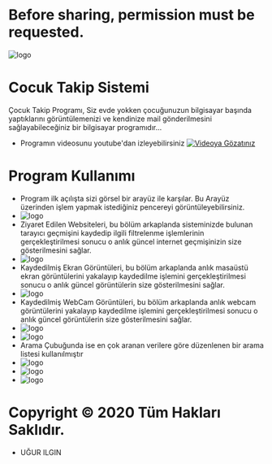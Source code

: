 # Before sharing, permission must be requested.
![logo](/img/iconum.png)
# Cocuk Takip Sistemi

Çocuk Takip Programı, Siz evde yokken çocuğunuzun bilgisayar başında yaptıklarını görüntülemenizi ve kendinize mail gönderilmesini sağlayabileceğiniz bir bilgisayar programıdır...
* Programın videosunu youtube'dan izleyebilirsiniz
[![Videoya Gözatınız](/Ekran-SS/cocukson.png)](https://www.youtube.com/watch?v=S0TBwsiONuI)


# Program Kullanımı
* Program ilk açılışta sizi görsel bir arayüz ile karşılar. Bu Arayüz üzerinden işlem yapmak istediğiniz pencereyi görüntüleyebilirsiniz.
* ![logo](/Ekran-SS/1.png)
* Ziyaret Edilen Websiteleri, bu bölüm arkaplanda sisteminizde bulunan tarayıcı geçmişini kaydedip ilgili filtrelenme işlemlerinin gerçekleştirilmesi sonucu o anlık güncel internet geçmişinizin size gösterilmesini sağlar.
*  ![logo](/Ekran-SS/2.png)
* Kaydedilmiş Ekran Görüntüleri, bu bölüm arkaplanda anlık masaüstü ekran görüntülerini yakalayıp kaydedilme işlemini gerçekleştirilmesi sonucu o anlık güncel görüntülerin  size gösterilmesini sağlar.
*  ![logo](/Ekran-SS/3.png)
* Kaydedilmiş WebCam Görüntüleri, bu bölüm arkaplanda anlık webcam görüntülerini yakalayıp kaydedilme işlemini gerçekleştirilmesi sonucu o anlık güncel görüntülerin  size gösterilmesini sağlar.
*  ![logo](/Ekran-SS/4.png)
*  ![logo](/Ekran-SS/5.png)
* Arama Çubuğunda ise en çok aranan verilere göre düzenlenen bir arama listesi kullanılmıştır
*  ![logo](/Ekran-SS/7.png)
*  ![logo](/Ekran-SS/8.png)
*  ![logo](/Ekran-SS/9.png)

# Copyright © 2020 Tüm Hakları Saklıdır.
* UĞUR ILGIN

